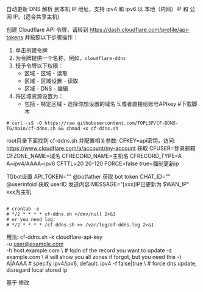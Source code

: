 
自动更新 DNS 解析 到本机 IP 地址，支持 ipv4 和 ipv6 以 本地（内网）IP 和 公网 IP。(适合共享主机)


创建 Cloudflare API 令牌，请转到 https://dash.cloudflare.com/profile/api-tokens 并按照以下步骤操作：
1. 单击创建令牌
2. 为令牌提供一个名称，例如，`cloudflare-ddns`
3. 授予令牌以下权限：
    * 区域 - 区域 - 读取
    * 区域 - 区域设置 - 读取
    * 区域 - DNS - 编辑
4. 将区域资源设置为：
    * 包括 - 特定区域 - 选择你想设置的域名
5.或者直接给账号APIkey
#下载脚本
```
# curl -sS -O https://raw.githubusercontent.com/TOPLSP/CF-DDNS-TG/main/cf-ddns.sh && chmod +x cf-ddns.sh
```
root目录下面找到 cf-ddns.sh 并配置相关参数:
CFKEY=api密钥，访问: https://www.cloudflare.com/a/account/my-account 获取
CFUSER=登录邮箱
CFZONE_NAME=域名
CFRECORD_NAME=主机名
CFRECORD_TYPE=A   A=ipv4/AAAA=ipv6
CFTTL=20           20-120
FORCE=false       true=强制更新ip

TGbot设置
API_TOKEN=""   @botfather 获取 bot token
CHAT_ID=""     @userinfoid 获取 userID
发送内容
MESSAGE="[xxx]IP已更新为 $WAN_IP"    xxx为主机

```

# crontab -e
# */2 * * * * cf-ddns.sh >/dev/null 2>&1
# or you need log:
# */2 * * * * /cf-ddns.sh >> /var/log/cf-ddns.log 2>&1

```

用法:
cf-ddns.sh -k cloudflare-api-key \
            -u user@example.com \
            -h host.example.com \     # fqdn of the record you want to update
            -z example.com \          # will show you all zones if forgot, but you need this
            -t A|AAAA                 # specify ipv4/ipv6, default: ipv4
            -f false|true \           # force dns update, disregard local stored ip



基于   修改


